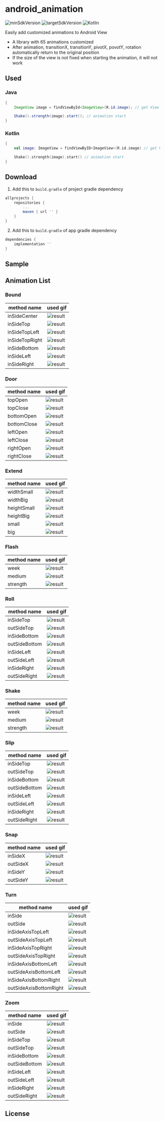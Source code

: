 android_animation
============

![minSdkVersion](https://img.shields.io/badge/minSdkVersion-23-red.svg)
![targetSdkVersion](https://img.shields.io/badge/targetSdkVersion-29-red.svg)
![Kotlin](https://img.shields.io/badge/Kotlin-yellow.svg)

Easily add customized animations to Android View

 * A library with 65 animations customized
 * After animation, transitionX, transitionY, pivotX, povotY, rotation automatically return to the original position
 * If the size of the view is not fixed when starting the animation, it will not work

## Used

### Java

```java
{
    ImageView image = findViewById<ImageView>(R.id.image); // get View

    Shake().strength(image).start(); // animation start
}
```

### Kotlin
```kotlin
{
    val image: ImageView = findViewByID<ImageView>(R.id.image) // get View

    Shake().strength(image).start() // animation start
}
```

## Download

1. Add this to `build.gradle` of project gradle dependency

```groovy
allprojects {
	repositories {
		...
 		maven { url '' }
	}
}
```

2. Add this to `build.gradle` of app gradle dependency

```groovy
dependencies {
	implementation ''
}
```

## Sample


## Animation List

### Bound
|method name|used gif|
|---|---|
|inSideCenter|![result](https://github.com/azumazuma/android_animation/blob/master/images/Bound_inSideCenter.gif)|
|inSideTop|![result](https://github.com/azumazuma/android_animation/blob/master/images/Bound_inSideTop.gif)|
|inSideTopLeft|![result](https://github.com/azumazuma/android_animation/blob/master/images/Bound_inSideTopLeft.gif)|
|inSideTopRight|![result](https://github.com/azumazuma/android_animation/blob/master/images/Bound_inSideTopRight.gif)|
|inSideBottom|![result](https://github.com/azumazuma/android_animation/blob/master/images/Bound_inSideBottom.gif)|
|inSideLeft|![result](https://github.com/azumazuma/android_animation/blob/master/images/Bound_inSideLeft.gif)|
|inSideRight|![result](https://github.com/azumazuma/android_animation/blob/master/images/Bound_inSideRight.gif)|

### Door
|method name|used gif|
|---|---|
|topOpen|![result](https://github.com/azumazuma/android_animation/blob/master/images/Door_topOpen.gif)|
|topClose|![result](https://github.com/azumazuma/android_animation/blob/master/images/Door_topClose.gif)|
|bottomOpen|![result](https://github.com/azumazuma/android_animation/blob/master/images/Door_bottomOpen.gif)|
|bottomClose|![result](https://github.com/azumazuma/android_animation/blob/master/images/Door_bottomClose.gif)|
|leftOpen|![result](https://github.com/azumazuma/android_animation/blob/master/images/Door_leftOpen.gif)|
|leftClose|![result](https://github.com/azumazuma/android_animation/blob/master/images/Door_leftClose.gif)|
|rightOpen|![result](https://github.com/azumazuma/android_animation/blob/master/images/Door_rightOpen.gif)|
|rightClose|![result](https://github.com/azumazuma/android_animation/blob/master/images/Door_rightClose.gif)|

### Extend
|method name|used gif|
|---|---|
|widthSmall|![result](https://github.com/azumazuma/android_animation/blob/master/images/Extend_widthSmall.gif)|
|widthBig|![result](https://github.com/azumazuma/android_animation/blob/master/images/Extend_widthBig.gif)|
|heightSmall|![result](https://github.com/azumazuma/android_animation/blob/master/images/Extend_heightSmall.gif)|
|heightBig|![result](https://github.com/azumazuma/android_animation/blob/master/images/Extend_heightBig.gif)|
|small|![result](https://github.com/azumazuma/android_animation/blob/master/images/Extend_small.gif)|
|big|![result](https://github.com/azumazuma/android_animation/blob/master/images/Extend_big.gif)|

### Flash
|method name|used gif|
|---|---|
|week|![result](https://github.com/azumazuma/android_animation/blob/master/images/Flash_week.gif)|
|medium|![result](https://github.com/azumazuma/android_animation/blob/master/images/Flash_medium.gif)|
|strength|![result](https://github.com/azumazuma/android_animation/blob/master/images/Flash_strength.gif)|

### Roll
|method name|used gif|
|---|---|
|inSideTop|![result](https://github.com/azumazuma/android_animation/blob/master/images/Roll_inSideTop.gif)|
|outSideTop|![result](https://github.com/azumazuma/android_animation/blob/master/images/Roll_outSideTop.gif)|
|inSideBottom|![result](https://github.com/azumazuma/android_animation/blob/master/images/Roll_inSideBottom.gif)|
|outSideBottom|![result](https://github.com/azumazuma/android_animation/blob/master/images/Roll_outSideBottom.gif)|
|inSideLeft|![result](https://github.com/azumazuma/android_animation/blob/master/images/Roll_inSideLeft.gif)|
|outSideLeft|![result](https://github.com/azumazuma/android_animation/blob/master/images/Roll_outSideLeft.gif)|
|inSideRight|![result](https://github.com/azumazuma/android_animation/blob/master/images/Roll_inSideRight.gif)|
|outSideRight|![result](https://github.com/azumazuma/android_animation/blob/master/images/Roll_outSideRight.gif)|

### Shake
|method name|used gif|
|---|---|
|week|![result](https://github.com/azumazuma/android_animation/blob/master/images/Shake_week.gif)|
|medium|![result](https://github.com/azumazuma/android_animation/blob/master/images/Shake_medium.gif)|
|strength|![result](https://github.com/azumazuma/android_animation/blob/master/images/Shake_strength.gif)|

### Slip
|method name|used gif|
|---|---|
|inSideTop|![result](https://github.com/azumazuma/android_animation/blob/master/images/Slip_inSideTop.gif)|
|outSideTop|![result](https://github.com/azumazuma/android_animation/blob/master/images/Slip_outSideTop.gif)|
|inSideBottom|![result](https://github.com/azumazuma/android_animation/blob/master/images/Slip_inSideBottom.gif)|
|outSideBottom|![result](https://github.com/azumazuma/android_animation/blob/master/images/Slip_outSideBottom.gif)|
|inSideLeft|![result](https://github.com/azumazuma/android_animation/blob/master/images/Slip_inSideLeft.gif)|
|outSideLeft|![result](https://github.com/azumazuma/android_animation/blob/master/images/Slip_outSideLeft.gif)|
|inSideRight|![result](https://github.com/azumazuma/android_animation/blob/master/images/Slip_inSideRight.gif)|
|outSideRight|![result](https://github.com/azumazuma/android_animation/blob/master/images/Slip_outSideRight.gif)|

### Snap
|method name|used gif|
|---|---|
|inSideX|![result](https://github.com/azumazuma/android_animation/blob/master/images/Snap_inSideX.gif)|
|outSideX|![result](https://github.com/azumazuma/android_animation/blob/master/images/Snap_outSideX.gif)|
|inSideY|![result](https://github.com/azumazuma/android_animation/blob/master/images/Snap_inSideY.gif)|
|outSideY|![result](https://github.com/azumazuma/android_animation/blob/master/images/Snap_outSideY.gif)|

### Turn
|method name|used gif|
|---|---|
|inSide|![result](https://github.com/azumazuma/android_animation/blob/master/images/Turn_inSide.gif)|
|outSide|![result](https://github.com/azumazuma/android_animation/blob/master/images/Turn_outSide.gif)|
|inSideAxisTopLeft|![result](https://github.com/azumazuma/android_animation/blob/master/images/Turn_inSideAxisTopLeft.gif)|
|outSideAxisTopLeft|![result](https://github.com/azumazuma/android_animation/blob/master/images/Turn_outSideAxisTopLeft.gif)|
|inSideAxisTopRight|![result](https://github.com/azumazuma/android_animation/blob/master/images/Turn_inSideAxisTopRight.gif)|
|outSideAxisTopRight|![result](https://github.com/azumazuma/android_animation/blob/master/images/Turn_outSideAxisTopRight.gif)|
|inSideAxisBottomLeft|![result](https://github.com/azumazuma/android_animation/blob/master/images/Turn_inSideAxisBottomLeft.gif)|
|outSideAxisBottomLeft|![result](https://github.com/azumazuma/android_animation/blob/master/images/Turn_outSideAxisBottomLeft.gif)|
|inSideAxisBottomRight|![result](https://github.com/azumazuma/android_animation/blob/master/images/Turn_inSideAxisBottomRight.gif)|
|outSideAxisBottomRight|![result](https://github.com/azumazuma/android_animation/blob/master/images/Turn_outSideAxisBottomRight.gif)|

### Zoom
|method name|used gif|
|---|---|
|inSide|![result](https://github.com/azumazuma/android_animation/blob/master/images/Zoom_inSide.gif)|
|outSide|![result](https://github.com/azumazuma/android_animation/blob/master/images/Zoom_outSide.gif)|
|inSideTop|![result](https://github.com/azumazuma/android_animation/blob/master/images/Zoom_inSideTop.gif)|
|outSideTop|![result](https://github.com/azumazuma/android_animation/blob/master/images/Zoom_outSideTop.gif)|
|inSideBottom|![result](https://github.com/azumazuma/android_animation/blob/master/images/Zoom_inSideBottom.gif)|
|outSideBottom|![result](https://github.com/azumazuma/android_animation/blob/master/images/Zoom_outSideBottom.gif)|
|inSideLeft|![result](https://github.com/azumazuma/android_animation/blob/master/images/Zoom_inSideLeft.gif)|
|outSideLeft|![result](https://github.com/azumazuma/android_animation/blob/master/images/Zoom_outSideLeft.gif)|
|inSideRight|![result](https://github.com/azumazuma/android_animation/blob/master/images/Zoom_inSideRight.gif)|
|outSideRight|![result](https://github.com/azumazuma/android_animation/blob/master/images/Zoom_outSideRight.gif)|

License
-------
